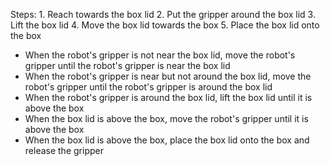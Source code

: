 

Steps:  1. Reach towards the box lid  2. Put the gripper around the box lid  3. Lift the box lid 4. Move the box lid towards the box  5. Place the box lid onto the box
- When the robot's gripper is not near the box lid, move the robot's gripper until the robot's gripper is near the box lid
- When the robot's gripper is near but not around the box lid, move the robot's gripper until the robot's gripper is around the box lid
- When the robot's gripper is around the box lid, lift the box lid until it is above the box
- When the box lid is above the box, move the robot's gripper until it is above the box
- When the box lid is above the box, place the box lid onto the box and release the gripper